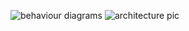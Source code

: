 ![behaviour diagrams](https://user-images.githubusercontent.com/89977882/132471952-bfff47c9-ac27-40d1-ba27-8d5f8731bb57.jpg)
![architecture pic](https://user-images.githubusercontent.com/89977882/132471859-575e004a-d3ae-4687-9f8c-c24ff051d835.jpeg)

